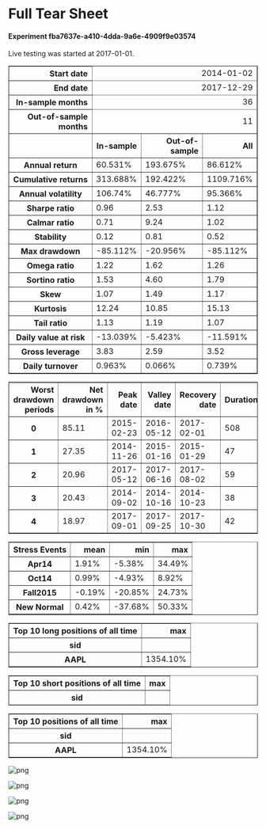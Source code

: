 # Full Tear Sheet


#### Experiment fba7637e-a410-4dda-9a6e-4909f9e03574
Live testing was started at 2017-01-01.




<table border="1" class="dataframe">
  <thead>
    <tr style="text-align: right;"><th>Start date</th><td colspan=4>2014-01-02</td></tr>
    <tr style="text-align: right;"><th>End date</th><td colspan=4>2017-12-29</td></tr>
    <tr style="text-align: right;"><th>In-sample months</th><td colspan=4>36</td></tr>
    <tr style="text-align: right;"><th>Out-of-sample months</th><td colspan=4>11</td></tr>
    <tr style="text-align: right;">
      <th></th>
      <th>In-sample</th>
      <th>Out-of-sample</th>
      <th>All</th>
    </tr>
  </thead>
  <tbody>
    <tr>
      <th>Annual return</th>
      <td>60.531%</td>
      <td>193.675%</td>
      <td>86.612%</td>
    </tr>
    <tr>
      <th>Cumulative returns</th>
      <td>313.688%</td>
      <td>192.422%</td>
      <td>1109.716%</td>
    </tr>
    <tr>
      <th>Annual volatility</th>
      <td>106.74%</td>
      <td>46.777%</td>
      <td>95.366%</td>
    </tr>
    <tr>
      <th>Sharpe ratio</th>
      <td>0.96</td>
      <td>2.53</td>
      <td>1.12</td>
    </tr>
    <tr>
      <th>Calmar ratio</th>
      <td>0.71</td>
      <td>9.24</td>
      <td>1.02</td>
    </tr>
    <tr>
      <th>Stability</th>
      <td>0.12</td>
      <td>0.81</td>
      <td>0.52</td>
    </tr>
    <tr>
      <th>Max drawdown</th>
      <td>-85.112%</td>
      <td>-20.956%</td>
      <td>-85.112%</td>
    </tr>
    <tr>
      <th>Omega ratio</th>
      <td>1.22</td>
      <td>1.62</td>
      <td>1.26</td>
    </tr>
    <tr>
      <th>Sortino ratio</th>
      <td>1.53</td>
      <td>4.60</td>
      <td>1.79</td>
    </tr>
    <tr>
      <th>Skew</th>
      <td>1.07</td>
      <td>1.49</td>
      <td>1.17</td>
    </tr>
    <tr>
      <th>Kurtosis</th>
      <td>12.24</td>
      <td>10.85</td>
      <td>15.13</td>
    </tr>
    <tr>
      <th>Tail ratio</th>
      <td>1.13</td>
      <td>1.19</td>
      <td>1.07</td>
    </tr>
    <tr>
      <th>Daily value at risk</th>
      <td>-13.039%</td>
      <td>-5.423%</td>
      <td>-11.591%</td>
    </tr>
    <tr>
      <th>Gross leverage</th>
      <td>3.83</td>
      <td>2.59</td>
      <td>3.52</td>
    </tr>
    <tr>
      <th>Daily turnover</th>
      <td>0.963%</td>
      <td>0.066%</td>
      <td>0.739%</td>
    </tr>
  </tbody>
</table>



<table border="1" class="dataframe">
  <thead>
    <tr style="text-align: right;">
      <th>Worst drawdown periods</th>
      <th>Net drawdown in %</th>
      <th>Peak date</th>
      <th>Valley date</th>
      <th>Recovery date</th>
      <th>Duration</th>
    </tr>
  </thead>
  <tbody>
    <tr>
      <th>0</th>
      <td>85.11</td>
      <td>2015-02-23</td>
      <td>2016-05-12</td>
      <td>2017-02-01</td>
      <td>508</td>
    </tr>
    <tr>
      <th>1</th>
      <td>27.35</td>
      <td>2014-11-26</td>
      <td>2015-01-16</td>
      <td>2015-01-29</td>
      <td>47</td>
    </tr>
    <tr>
      <th>2</th>
      <td>20.96</td>
      <td>2017-05-12</td>
      <td>2017-06-16</td>
      <td>2017-08-02</td>
      <td>59</td>
    </tr>
    <tr>
      <th>3</th>
      <td>20.43</td>
      <td>2014-09-02</td>
      <td>2014-10-16</td>
      <td>2014-10-23</td>
      <td>38</td>
    </tr>
    <tr>
      <th>4</th>
      <td>18.97</td>
      <td>2017-09-01</td>
      <td>2017-09-25</td>
      <td>2017-10-30</td>
      <td>42</td>
    </tr>
  </tbody>
</table>



<table border="1" class="dataframe">
  <thead>
    <tr style="text-align: right;">
      <th>Stress Events</th>
      <th>mean</th>
      <th>min</th>
      <th>max</th>
    </tr>
  </thead>
  <tbody>
    <tr>
      <th>Apr14</th>
      <td>1.91%</td>
      <td>-5.38%</td>
      <td>34.49%</td>
    </tr>
    <tr>
      <th>Oct14</th>
      <td>0.99%</td>
      <td>-4.93%</td>
      <td>8.92%</td>
    </tr>
    <tr>
      <th>Fall2015</th>
      <td>-0.19%</td>
      <td>-20.85%</td>
      <td>24.73%</td>
    </tr>
    <tr>
      <th>New Normal</th>
      <td>0.42%</td>
      <td>-37.68%</td>
      <td>50.33%</td>
    </tr>
  </tbody>
</table>



<table border="1" class="dataframe">
  <thead>
    <tr style="text-align: right;">
      <th>Top 10 long positions of all time</th>
      <th>max</th>
    </tr>
    <tr>
      <th>sid</th>
      <th></th>
    </tr>
  </thead>
  <tbody>
    <tr>
      <th>AAPL</th>
      <td>1354.10%</td>
    </tr>
  </tbody>
</table>



<table border="1" class="dataframe">
  <thead>
    <tr style="text-align: right;">
      <th>Top 10 short positions of all time</th>
      <th>max</th>
    </tr>
    <tr>
      <th>sid</th>
      <th></th>
    </tr>
  </thead>
  <tbody>
  </tbody>
</table>



<table border="1" class="dataframe">
  <thead>
    <tr style="text-align: right;">
      <th>Top 10 positions of all time</th>
      <th>max</th>
    </tr>
    <tr>
      <th>sid</th>
      <th></th>
    </tr>
  </thead>
  <tbody>
    <tr>
      <th>AAPL</th>
      <td>1354.10%</td>
    </tr>
  </tbody>
</table>



    
![png](output_2_6.png)
    



    
![png](output_2_7.png)
    



    
![png](output_2_8.png)
    



    
![png](output_2_9.png)
    

